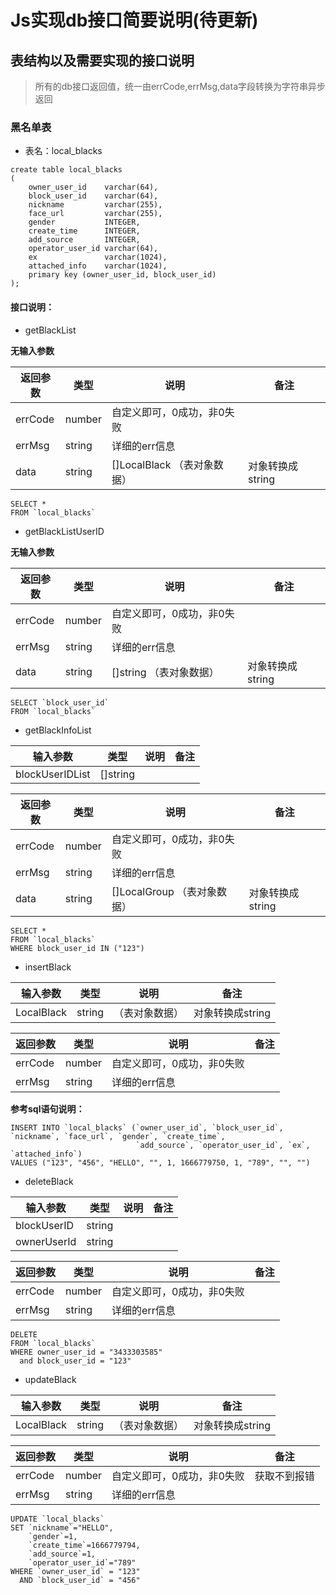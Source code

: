 # Js实现db接口简要说明(待更新)

## 表结构以及需要实现的接口说明

> 所有的db接口返回值，统一由errCode,errMsg,data字段转换为字符串异步返回

### 黑名单表

- 表名：local_blacks

```sqlite
create table local_blacks
(
    owner_user_id    varchar(64),
    block_user_id    varchar(64),
    nickname         varchar(255),
    face_url         varchar(255),
    gender           INTEGER,
    create_time      INTEGER,
    add_source       INTEGER,
    operator_user_id varchar(64),
    ex               varchar(1024),
    attached_info    varchar(1024),
    primary key (owner_user_id, block_user_id)
);
```

#### 接口说明：

- getBlackList

**无输入参数**

| 返回参数    | 类型     | 说明             | 备注  |
|---------|--------|----------------|-----|
| errCode | number | 自定义即可，0成功，非0失败 |     |
| errMsg  | string | 详细的err信息       |     |
| data    | string | []LocalBlack  （表对象数据） |对象转换成string|

```sqlite
SELECT *
FROM `local_blacks`
```

- getBlackListUserID

**无输入参数**

| 返回参数    | 类型     | 说明                | 备注  |
|---------|--------|-------------------|-----|
| errCode | number | 自定义即可，0成功，非0失败    |     |
| errMsg  | string | 详细的err信息          |     |
| data    | string | []string  （表对象数据） |对象转换成string|

```sqlite
SELECT `block_user_id`
FROM `local_blacks`
```

- getBlackInfoList

| 输入参数              | 类型       | 说明  | 备注  |
|-------------------|----------|-----|-----|
| blockUserIDList      | []string |     |     |

| 返回参数    | 类型     | 说明                    | 备注  |
|---------|--------|-----------------------|-----|
| errCode | number | 自定义即可，0成功，非0失败        |     |
| errMsg  | string | 详细的err信息              |     |
| data    | string | []LocalGroup  （表对象数据） |对象转换成string|

```sqlite
SELECT *
FROM `local_blacks`
WHERE block_user_id IN ("123")
```

- insertBlack

| 输入参数     | 类型     | 说明 | 备注       |
| --------- |--------| ----- |----------|
|LocalBlack   | string | （表对象数据） |对象转换成string|

| 返回参数     | 类型            | 说明 | 备注  |
| --------- | ------------ | ----- |-----|
| errCode      | number   | 自定义即可，0成功，非0失败 |     |
| errMsg     | string     | 详细的err信息 |     |

**参考sql语句说明：**

```sqlite
INSERT INTO `local_blacks` (`owner_user_id`, `block_user_id`, `nickname`, `face_url`, `gender`, `create_time`,
                            `add_source`, `operator_user_id`, `ex`, `attached_info`)
VALUES ("123", "456", "HELLO", "", 1, 1666779750, 1, "789", "", "")
```

- deleteBlack

| 输入参数     | 类型     | 说明  | 备注  |
| --------- |--------|-----|-----|
|blockUserID| string |     |     |
| ownerUserId | string | |

| 返回参数     | 类型            | 说明 | 备注  |
| --------- | ------------ | ----- |-----|
| errCode      | number   | 自定义即可，0成功，非0失败 |     |
| errMsg     | string     | 详细的err信息 |     |

```sqlite
DELETE
FROM `local_blacks`
WHERE owner_user_id = "3433303585"
  and block_user_id = "123"
```

- updateBlack

| 输入参数     | 类型     | 说明 | 备注       |
| --------- |--------| ----- |----------|
|LocalBlack  | string |（表对象数据） |对象转换成string|

| 返回参数     | 类型            | 说明 | 备注  |
| --------- | ------------ | ----- |-----|
| errCode      | number   | 自定义即可，0成功，非0失败 | 获取不到报错 |
| errMsg     | string     | 详细的err信息 |     |

```sqlite
UPDATE `local_blacks`
SET `nickname`="HELLO",
    `gender`=1,
    `create_time`=1666779794,
    `add_source`=1,
    `operator_user_id`="789"
WHERE `owner_user_id` = "123"
  AND `block_user_id` = "456"
```